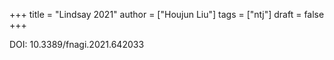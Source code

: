 +++
title = "Lindsay 2021"
author = ["Houjun Liu"]
tags = ["ntj"]
draft = false
+++

DOI: 10.3389/fnagi.2021.642033